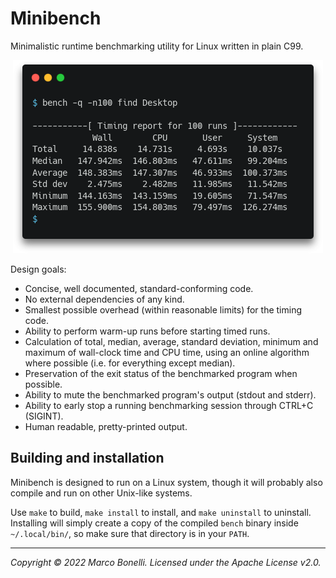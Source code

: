 Minibench
=========

Minimalistic runtime benchmarking utility for Linux written in plain C99.

<p align="center"><img title="Screenshot" src="screenshot.png"></img></p>

Design goals:

- Concise, well documented, standard-conforming code.
- No external dependencies of any kind.
- Smallest possible overhead (within reasonable limits) for the timing code.
- Ability to perform warm-up runs before starting timed runs.
- Calculation of total, median, average, standard deviation, minimum and maximum
  of wall-clock time and CPU time, using an online algorithm where possible
  (i.e. for everything except median).
- Preservation of the exit status of the benchmarked program when possible.
- Ability to mute the benchmarked program's output (stdout and stderr).
- Ability to early stop a running benchmarking session through CTRL+C (SIGINT).
- Human readable, pretty-printed output.

Building and installation
-------------------------

Minibench is designed to run on a Linux system, though it will probably also
compile and run on other Unix-like systems.

Use `make` to build, `make install` to install, and `make uninstall` to
uninstall. Installing will simply create a copy of the compiled `bench` binary
inside `~/.local/bin/`, so make sure that directory is in your `PATH`.

---

*Copyright &copy; 2022 Marco Bonelli. Licensed under the Apache License v2.0.*
